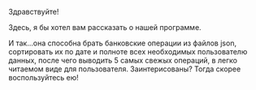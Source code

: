 Здравствуйте!

Здесь, я бы хотел вам рассказать о нашей программе.

И так...она способна брать банковские операции из файлов json, сортировать их по дате и полноте всех необходимых пользователю данных, после чего выводить 5 самых свежых операций, в легко читаемом виде для пользователя. Заинтерисованы? Тогда скорее воспользуйтесь ею!
